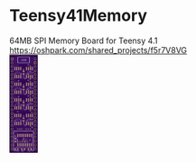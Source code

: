 # Teensy41Memory
64MB SPI Memory Board for Teensy 4.1
</br>
https://oshpark.com/shared_projects/f5r7V8VG
</br>
<img src="https://raw.githubusercontent.com/studiohsoftware/Teensy41Memory/main/Teensy41MemoryTop.png" width=10% height=10%>
